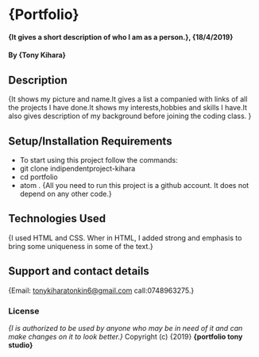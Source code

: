 # {Portfolio}
#### {It gives a short description of who  I am as a person.}, {18/4/2019}
#### By **{Tony Kihara}**
## Description
{It shows my picture and name.It gives a list a companied with links of all the projects I have done.It shows my interests,hobbies and skills I have.It also gives description of my background before joining the coding  class. }
## Setup/Installation Requirements
* To start using this project follow the commands:
* git clone indipendentproject-kihara
* cd  portfolio
* atom .
{All you need to run this project is a github account. It does not depend on any other code.}
## Technologies Used
{I used HTML and CSS. Wher in  HTML, I added strong and emphasis to bring some uniqueness in some of the text.}
## Support and contact details
{Email: tonykiharatonkin6@gmail.com call:0748963275.}
### License
*{I is authorized to be used by anyone who may be in need of it and can make changes on it to look better.}*
Copyright (c) {2019} **{portfolio tony studio}**
